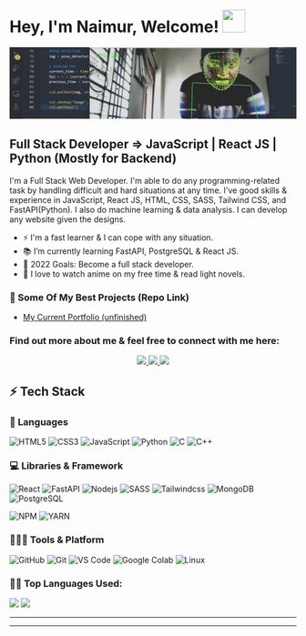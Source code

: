 
# Hey, I'm Naimur, Welcome! <img src="https://i.ibb.co/TqQSq2q/wave.gif" width="40px" height="40px">

<img src="68747470733a2f2f6d656469612d657870312e6c6963646e2e636f6d2f646d732f696d6167652f43344531364151454f6b71494668526b6350412f70726f66696c652d646973706c61796261636b67726f756e64696d6167652d736872696e6b5f3335305f313430302f302f.jpg">

## Full Stack Developer => JavaScript | React JS | Python (Mostly for Backend)
<!-- #### Full Stack Web Developer | JavaScript | React | Next.js Developer | Python Developer (Mostly for Backend) -->
 
I'm a Full Stack Web Developer. I'm able to do any programming-related task by handling difficult and hard situations at any time. I've good skills & experience in JavaScript, React JS, HTML, CSS, SASS, Tailwind CSS, and FastAPI(Python). I also do machine learning & data analysis.
I can develop any website given the designs.


- ⚡ I'm a fast learner & I can cope with any situation.
- 📚 I’m currently learning FastAPI, PostgreSQL & React JS.
- 🥅 2022 Goals: Become a full stack developer.
- 👯 I love to watch anime on my free time & read light novels.


### 📁 Some Of My Best Projects (Repo Link)
- [My Current Portfolio (unfinished)](https://github.com/naimur-29/professional-portfolio)
<!-- - [Quiz App](https://github.com/naimur-29/quiz-app)
- [AnimePahe Rebuild](https://github.com/naimur-29/animepahe-rebuild)
- [Get Umbrellas](https://github.com/naimur-29/get-umbrellas)
 -->

### Find out more about me & feel free to connect with me here:

<p align="center">
	<a href="https://www.linkedin.com/in/naimur-rahman-799769202/" target="_blank">
		<img src="https://img.shields.io/badge/LinkedIn-0077B5?style=for-the-badge&logo=linkedin&logoColor=white" />
	</a>
<!-- 	<a href="https://twitter.com/AhsanUl06147007">
		<img src="https://img.shields.io/badge/Twitter-1DA1F2?style=for-the-badge&logo=twitter&logoColor=white" />
	</a> -->
	 
  <a href="https://www.naimur29.com/" target="_blank">
		<img src="https://img.shields.io/badge/portfolio(unfinished)-1AA260?style=for-the-badge&logo=About.me&logoColor=white" />
	</a>
<!--   <a href="mailto:https://github.com/naimur-29">
		<img src="https://img.shields.io/badge/Gmail-D14836?style=for-the-badge&logo=gmail&logoColor=white" />
	</a> -->
	<a href="https://stackoverflow.com/users/18246106/naimur-rahman" target="_blank">
		<img src="https://img.shields.io/badge/Stackoverflow-f48024?style=for-the-badge&logo=stackoverflow&logoColor=white" />
	</a>
</p>

<!--
![Profile views](https://gpvc.arturio.dev/naimur-29)
-->

## ⚡ Tech Stack

### 🚀 Languages
![HTML5](https://img.shields.io/badge/HTML5-E34F26?style=for-the-badge&logo=html5&logoColor=white)
![CSS3](https://img.shields.io/badge/CSS3-1572B6?style=for-the-badge&logo=css3&logoColor=white)
![JavaScript](https://img.shields.io/badge/JavaScript-FFD43B?style=for-the-badge&logo=javascript&logoColor=000)
![Python](https://img.shields.io/badge/Python-fff?style=for-the-badge&logo=python&logoColor=306998)
![C](https://img.shields.io/badge/Lang-00599C?style=for-the-badge&logo=c&logoColor=white)
![C++](https://img.shields.io/badge/C++-00599C?style=for-the-badge&logo=cpp&logoColor=white)
 
### 💻 Libraries & Framework

![React](https://img.shields.io/badge/React-20232A?style=for-the-badge&logo=react&logoColor=61DAFB)
![FastAPI](https://img.shields.io/badge/fastapi-05998B?style=for-the-badge&logo=fastapi&logoColor=white)
![Nodejs](https://img.shields.io/badge/Node.js-339933?style=for-the-badge&logo=nodedotjs&logoColor=white)
![SASS](https://img.shields.io/badge/SASS-C69?style=for-the-badge&logo=sass&logoColor=white)
![Tailwindcss](https://img.shields.io/badge/tailwindcss-06b6d4?style=for-the-badge&logo=tailwindcss&logoColor=white)
![MongoDB](https://img.shields.io/badge/mongodb-001E2B?style=for-the-badge&logo=mongodb&logoColor=00ed64)
![PostgreSQL](https://img.shields.io/badge/postgresql-336791?style=for-the-badge&logo=postgresql&logoColor=fff)

<!-- ![Next.js](https://img.shields.io/badge/Next%20js-4e5563?style=for-the-badge&logo=tailwindcss&logoColor=white) -->
<!-- ![Redux](https://img.shields.io/badge/Redux-764abc?style=for-the-badge&logo=redux&logoColor=white) -->
<!-- ![Material UI](https://img.shields.io/badge/Material--UI-0081CB?style=for-the-badge&logo=material-ui&logoColor=white) -->

![NPM](https://img.shields.io/badge/npm-CB3837?style=for-the-badge&logo=npm&logoColor=white)
![YARN](https://img.shields.io/badge/yarn-7743CE?style=for-the-badge&logo=yarn&logoColor=white)
  
### 🧑🏻‍💻 Tools & Platform

![GitHub](https://img.shields.io/badge/GitHub-2088FF?style=for-the-badge&logo=github&logoColor=white)
![Git](https://img.shields.io/badge/Git-F05032?style=for-the-badge&logo=git&logoColor=white)
![VS Code](https://img.shields.io/badge/Visual_Studio_Code-0078D4?style=for-the-badge&logo=visual%20studio%20code&logoColor=white)
![Google Colab](https://img.shields.io/badge/Colab-F9AB00?style=for-the-badge&logo=googlecolab&color=525252)
![Linux](https://img.shields.io/badge/Linux-fff?style=for-the-badge&logo=linux&color=434343)

<!--
![Google Cloud](https://img.shields.io/badge/Google_Cloud-4285F4?style=for-the-badge&logo=google-cloud&logoColor=white)
![VS](https://img.shields.io/badge/Visual_Studio-5C2D91?style=for-the-badge&logo=visual%20studio&logoColor=white)
![Firebase](https://img.shields.io/badge/Firebase-ffcb2b?style=for-the-badge&logo=firebase&logoColor=white)
-->
<!-- ![Figma](https://img.shields.io/badge/Figma-F24E1E?style=for-the-badge&logo=figma&logoColor=white) -->
<!-- ![Canva](https://img.shields.io/badge/Canva-%2300C4CC.svg?&style=for-the-badge&logo=Canva&logoColor=white) -->
<!-- ![Adobe](https://img.shields.io/badge/Adobe-fa0f00?style=for-the-badge&logo=firebase&logoColor=white) -->


 <!--   Top Languages Using -->
### 👨‍💻 Top Languages Used:
![](https://github-profile-summary-cards.vercel.app/api/cards/repos-per-language?username=naimur-29&theme=nord_dark)
![](https://github-profile-summary-cards.vercel.app/api/cards/most-commit-language?username=naimur-29&theme=nord_dark)


<!-- ## 📈 Stats -->

<p align="left">
<!--   <img width="48%" src="https://github-readme-stats.vercel.app/api?username=naimur-29&show_icons=true&hide_border=true&theme=radical" /> -->
<!--   <img width="48%" src="https://github-readme-streak-stats.herokuapp.com/?user=naimur-29&hide_border=true&theme=radical" /> -->
<!-- </p> -->
  
---

<!-- ![Naimur's GitHub activity graph](https://activity-graph.herokuapp.com/graph?username=naimur-29&hide_border=true&theme=redical) -->

---



<!-- ## 🎉 Fun Codes
### 1. 3D Donut in ELM (JS) :
```elm
--                                      _,------------,_
module                             Main exposing(..)-------,___
import                        Browser.Events-------▄▄▄▄--------\____
import                   Html exposing(..)-------------▀▀▀██▄▄▄▄----\__
import                Array exposing(..)---------------------▀▀███▄▄---\__
import             Browser exposing(..)--------------------------▀▀██▄▄---\__
import          Html.Events exposing(..)-----------------------------▀▀█▄----\_
import        Html.Attributes exposing(..)------------------------------▀▀▄----\
d           ct sA st cA cB sB i = (round(40+30*(1/(sin i* (ct+2)*sA+st*cA+5))*(cos
           i*(ct+2)*cB-(sin i*(ct+2)*cA-st*sA)*sB)))+80*(round(12+15* (1/(sin i*(ct+
          2)*sA+st*cA+5))*(cos i*(ct+2)*sB+(sin i*(ct+2)*cA-st*sA)*cB)))------------\
o       (k,{b,z}) = if k<1760 then o (k+1,{b=push(if remainderBy 80 k==79 then"\n"else
       " ")b,z=push 0 z})else(k,{b=b,z=z})---------------------------------------------\
n     (j,jld,re) = if j<6.28 then n (j+0.07,jld,( \{sA,cA,cB,sB}j2 r2->(\(_,_,c)->c)(u (0
     ,{cA=cA,cB=cB,sA=sA,sB=sB,ct=cos j2,st=sin j2},r2)))jld j re)else(j,jld,re)---------\
u   (i,ild,re) = if i<6.28 then u (i+0.02,ild,(\{sA,cA,cB,sB,ct,st}i2{z,b} -> s (get (d ct
    sA st cA cB sB i2) z)(\zv->if(round(              12+15*(1/(sin i2*(ct+2)*sA+st*cA+5))*
   (cos i2* (ct+2)*sB+(sin i2*(ct+2)*                    cA-st*sA)*cB)))<22&&(round(12+15*(1
  /(sin i2*(ct+2)*sA+st*cA+5))*(cos                        i2*(ct+2)*sB+(sin i2*(ct+2)*cA-st
  *sA)*cB)))>=0&&(round(40+30*(1/(                           sin i2*(ct+2)*sA+st*cA+5))*(cos
 i2*(ct+2)*cB-(sin i2*(ct+2)*cA-                              st*sA)*sB)))>=0&&(round(40+30*(
 1/(sin i2* (ct+2)*sA+st*cA+5))*                              (cos i2*(ct+2)*cB-(sin i2*(ct+2
 )*cA-st*sA)*sB)))<79&&(1/ (sin                                i2*(ct+2)*sA+st*cA+5))>zv then
 {z=set(d ct sA st cA cB sB i2)                                (1/(sin i2*(ct+2)*sA+st*cA+5))
 z,b=set(d ct sA st cA cB sB i2                                )((\nn->if nn <= 0 then" "else
 Maybe.withDefault "▓"( get nn (                              fromList(String.split""(" ,-"++
 "~:;!*$▚▓" )))))(round (8*((st*                              sA- sin i2*ct*cA)*cB-sin i2*ct*
  sA-st*cA-cos i2*ct*sB))))b}else                            {z=z,b=b }){ z=z,b=b}) ild i re)
  else(i,ild,re)-------------▀▀██▄▄\                       /-------------------------------/'
t  =element{init=\_->({a=1,b=1,ax=True                   },Cmd.none),view= \m -> pre [ style
   "background" "black", style "line-height" "0.98", style "color"  "#ccc" , style "display"
    "inline-block",onClick"t",style"cursor""pointer"][text((\{a,b}-> String.join""<| toList
     ((.b)<|(\(_,_,c)->c)<|n (0,{cA=cos a,cB=cos b,sA=sin a, sB=sin b}, Tuple.second (o(0,
      {b=fromList[],z=fromList[]}))))){a=m.a,b=m.b}), text" ",a[href("https://lucamug" ++
       ".github.io/elm-donut/"),style"color""#ccc"] [text"Built with Elm"], div[ ] [text
        " "]],update=\msg m->if msg=="t" then ({m|ax=not m.ax},Cmd.none)else ({m|a=m.a+
         0.07,b=m.b+0.03},Cmd.none),subscriptions=\m->if m.ax then-------------------/
           Browser.Events.onAnimationFrameDelta(\_->"")else Sub.none}---------------/
s            m f z = case m of----------------------------------------------------/
                Just v->f v-----------------------------------------------------/
                Nothing->z---------------------------------------------------_/
main              :Program(){a:Float,b:Float,ax:Bool}String---------------__/
main                 =t---▀▀█▄▄▄▄-------------------------------▄▄-----__/
--                      \____--▀▀▀█████▄▄▄▄▄▄------▄▄▄▄▄▄▄▄███▀▀--____/
--                           \____----▀▀▀▀▀██████████▀▀▀▀----____/
--                                \_____ @luca_mug 2021 ____/
--                                      `--------------'

``` -->
   
  
   
  
   
  
   
  
   





